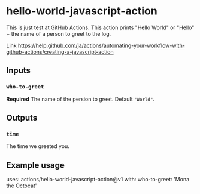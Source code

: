 # hello-world-javascript-action

This is just test at GitHub Actions.
This action prints "Hello World" or "Hello" + the name of a person to greet to the log.

Link https://help.github.com/ja/actions/automating-your-workflow-with-github-actions/creating-a-javascript-action

## Inputs

### `who-to-greet`

**Required** The name of the persion to greet. Default `"World"`.

## Outputs

### `time`

The time we greeted you.

## Example usage

uses: actions/hello-world-javascript-action@v1
with:
  who-to-greet: 'Mona the Octocat'

